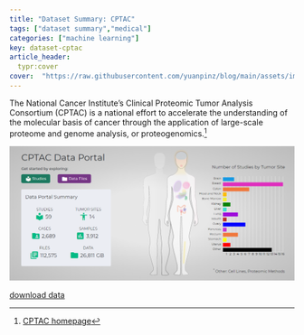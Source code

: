 ```yaml
---
title: "Dataset Summary: CPTAC"
tags: ["dataset summary","medical"]
categories: ["machine learning"]
key: dataset-cptac
article_header:
  typr:cover
cover:  "https://raw.githubusercontent.com/yuanpinz/blog/main/assets/images/posts/cptac-village-cropped.png"
---
```


The National Cancer Institute’s Clinical Proteomic Tumor Analysis Consortium (CPTAC) is a national effort to accelerate the understanding of the molecular basis of cancer through the application of large-scale proteome and genome analysis, or proteogenomics.[^1]

![image-20210929164935761](https://raw.githubusercontent.com/yuanpinz/blog/main/assets/images/posts/image-20210929164935761.png)





[^1]: [CPTAC homepage](https://proteomics.cancer.gov/programs/cptac)

[download data](https://cptac-data-portal.georgetown.edu/)

